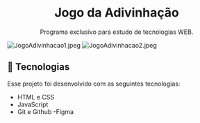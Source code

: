 <h1 align="center"> Jogo da Adivinhação</h1>

<p align="center">
Programa exclusivo para estudo de tecnologias WEB.
</p>
<div>
    <img src="https://img.hotimg.com/JogoAdivinhacao1.jpeg" alt="JogoAdivinhacao1.jpeg" border="0" />
    <img src="https://img.hotimg.com/JogoAdivinhacao2.jpeg" alt="JogoAdivinhacao2.jpeg" border="0" />
</div>


## 🚀 Tecnologias

Esse projeto foi desenvolvido com as seguintes tecnologias:

- HTML e CSS
- JavaScript
- Git e Github
 -Figma
